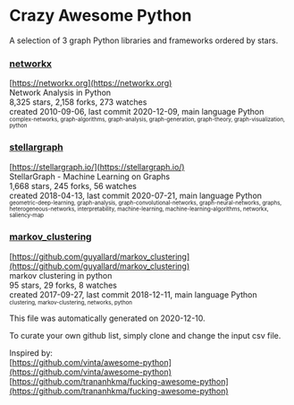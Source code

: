 # Crazy Awesome Python
A selection of 3 graph Python libraries and frameworks ordered by stars.  


### [networkx](https://github.com/networkx/networkx)  
[https://networkx.org](https://networkx.org)  
Network Analysis in Python  
8,325 stars, 2,158 forks, 273 watches  
created 2010-09-06, last commit 2020-12-09, main language Python  
<sub><sup>complex-networks, graph-algorithms, graph-analysis, graph-generation, graph-theory, graph-visualization, python</sup></sub>


### [stellargraph](https://github.com/stellargraph/stellargraph)  
[https://stellargraph.io/](https://stellargraph.io/)  
StellarGraph - Machine Learning on Graphs  
1,668 stars, 245 forks, 56 watches  
created 2018-04-13, last commit 2020-07-21, main language Python  
<sub><sup>geometric-deep-learning, graph-analysis, graph-convolutional-networks, graph-neural-networks, graphs, heterogeneous-networks, interpretability, machine-learning, machine-learning-algorithms, networkx, saliency-map</sup></sub>


### [markov_clustering](https://github.com/guyallard/markov_clustering)  
[https://github.com/guyallard/markov_clustering](https://github.com/guyallard/markov_clustering)  
markov clustering in python  
95 stars, 29 forks, 8 watches  
created 2017-09-27, last commit 2018-12-11, main language Python  
<sub><sup>clustering, markov-clustering, networks, python</sup></sub>


This file was automatically generated on 2020-12-10.  

To curate your own github list, simply clone and change the input csv file.  

Inspired by:  
[https://github.com/vinta/awesome-python](https://github.com/vinta/awesome-python)  
[https://github.com/trananhkma/fucking-awesome-python](https://github.com/trananhkma/fucking-awesome-python)  